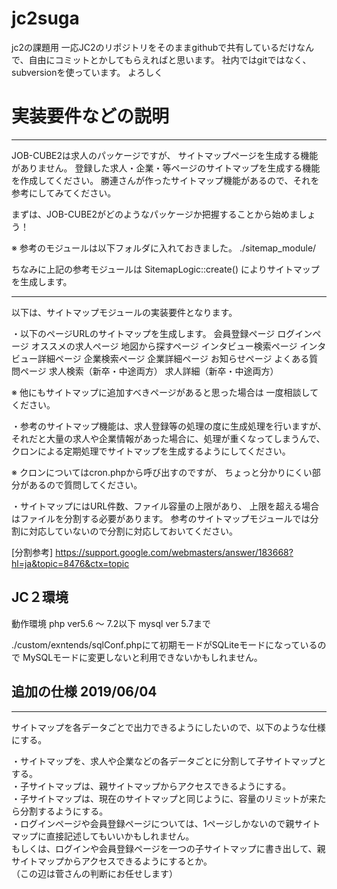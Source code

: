 # jc2suga
jc2の課題用
一応JC2のリポジトリをそのままgithubで共有しているだけなんで、自由にコミットとかしてもらえればと思います。
社内ではgitではなく、subversionを使っています。
よろしく

# 実装要件などの説明
---------------------------------------------------
JOB-CUBE2は求人のパッケージですが、
サイトマップページを生成する機能がありません。
登録した求人・企業・等ページのサイトマップを生成する機能を作成してください。
勝連さんが作ったサイトマップ機能があるので、それを参考にしてみてください。

まずは、JOB-CUBE2がどのようなパッケージか把握することから始めましょう！

※ 参考のモジュールは以下フォルダに入れておきました。
./sitemap_module/

ちなみに上記の参考モジュールは
SitemapLogic::create()
によりサイトマップを生成します。

---------------------------------------------------

以下は、サイトマップモジュールの実装要件となります。

・以下のページURLのサイトマップを生成します。
  会員登録ページ
  ログインページ
  オススメの求人ページ
  地図から探すページ
  インタビュー検索ページ
  インタビュー詳細ページ
  企業検索ページ
  企業詳細ページ
  お知らせページ
  よくある質問ページ
  求人検索（新卒・中途両方）
  求人詳細（新卒・中途両方）

※ 他にもサイトマップに追加すべきページがあると思った場合は
一度相談してください。

・参考のサイトマップ機能は、求人登録等の処理の度に生成処理を行いますが、
それだと大量の求人や企業情報があった場合に、処理が重くなってしまうんで、
クロンによる定期処理でサイトマップを生成するようにしてください。

※ クロンについてはcron.phpから呼び出すのですが、
ちょっと分かりにくい部分があるので質問してください。

・サイトマップにはURL件数、ファイル容量の上限があり、
上限を超える場合はファイルを分割する必要があります。
参考のサイトマップモジュールでは分割に対応していないので分割に対応しておいてください。

[分割参考]
https://support.google.com/webmasters/answer/183668?hl=ja&topic=8476&ctx=topic


## JC２環境
動作環境
php ver5.6 ～ 7.2以下
mysql ver 5.7まで

./custom/exntends/sqlConf.phpにて初期モードがSQLiteモードになっているので
MySQLモードに変更しないと利用できないかもしれません。

## 追加の仕様 2019/06/04
 ---------------------------------
サイトマップを各データごとで出力できるようにしたいので、以下のような仕様にする。    

・サイトマップを、求人や企業などの各データごとに分割して子サイトマップとする。  
・子サイトマップは、親サイトマップからアクセスできるようにする。  
・子サイトマップは、現在のサイトマップと同じように、容量のリミットが来たら分割するようにする。  
・ログインページや会員登録ページについては、1ページしかないので親サイトマップに直接記述してもいいかもしれません。  
もしくは、ログインや会員登録ページを一つの子サイトマップに書き出して、親サイトマップからアクセスできるようにするとか。  
（この辺は菅さんの判断にお任せします）  
